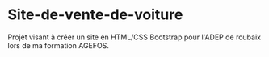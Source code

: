 # Site-de-vente-de-voiture
Projet visant à créer un site en HTML/CSS Bootstrap pour l'ADEP de roubaix lors de ma formation AGEFOS.
